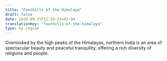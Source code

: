 ```yaml
---
title: "Foothills of the Himalaya"
draft: false
date: 2020-09-21T12:59:23+02:00
translationKey: "foothills-of-the-himalaya"
type: by-region
---
```

Overlooked by the high peaks of the Himalayas, northern India is an area of spectacular beauty and peaceful tranquility, offering a rich diversity of religions and people.